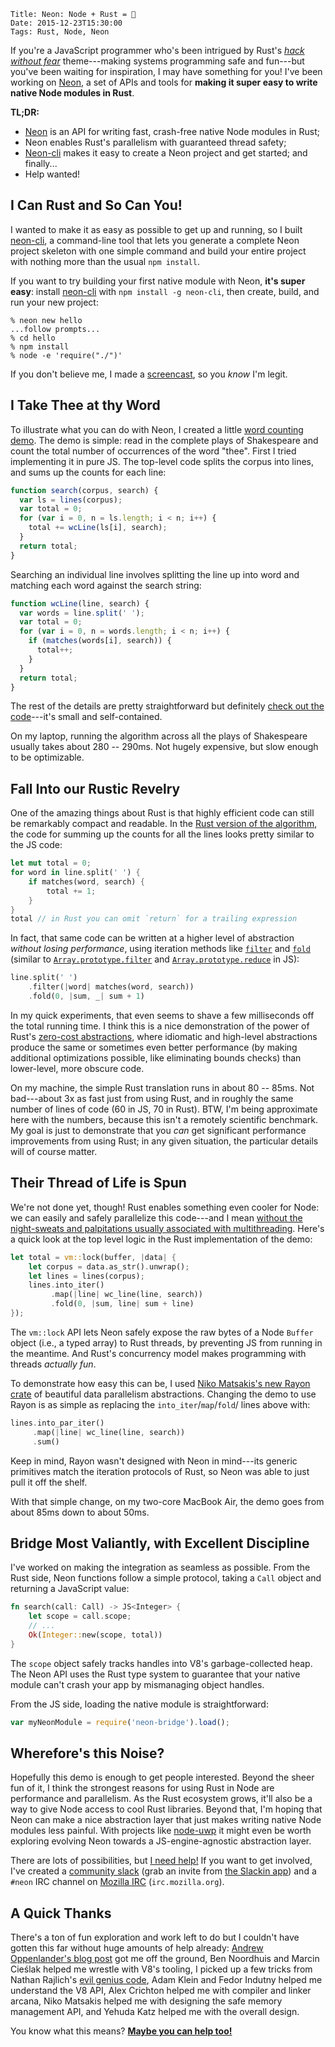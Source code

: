     Title: Neon: Node + Rust = 💖
    Date: 2015-12-23T15:30:00
    Tags: Rust, Node, Neon

If you're a JavaScript programmer who's been intrigued by Rust's [_hack without fear_](http://blog.rust-lang.org/2015/08/14/Next-year.html) theme---making systems programming safe and fun---but you've been waiting for inspiration, I may have something for you! I've been working on [Neon](https://github.com/dherman/neon), a set of APIs and tools for **making it super easy to write native Node modules in Rust**.

**TL;DR:**

  * [Neon](https://github.com/dherman/neon) is an API for writing fast, crash-free native Node modules in Rust;
  * Neon enables Rust's parallelism with guaranteed thread safety;
  * [Neon-cli](https://github.com/dherman/neon-cli) makes it easy to create a Neon project and get started; and finally...
  * Help wanted!

## I Can Rust and So Can You!

I wanted to make it as easy as possible to get up and running, so I built [neon-cli](https://github.com/dherman/neon-cli), a command-line tool that lets you generate a complete Neon project skeleton with one simple command and build your entire project with nothing more than the usual `npm install`.

If you want to try building your first native module with Neon, **it's super easy**: install [neon-cli](https://github.com/dherman/neon-cli) with `npm install -g neon-cli`, then create, build, and run your new project:

```
% neon new hello
...follow prompts...
% cd hello
% npm install
% node -e 'require("./")'
```

If you don't believe me, I made a [screencast](https://raw.githubusercontent.com/dherman/neon-cli/master/screencast.gif), so you _know_ I'm legit.

## I Take Thee at thy Word

To illustrate what you can do with Neon, I created a little [word counting demo](https://github.com/dherman/wc-demo). The demo is simple: read in the complete plays of Shakespeare and count the total number of occurrences of the word "thee". First I tried implementing it in pure JS. The top-level code splits the corpus into lines, and sums up the counts for each line:

```javascript
function search(corpus, search) {
  var ls = lines(corpus);
  var total = 0;
  for (var i = 0, n = ls.length; i < n; i++) {
    total += wcLine(ls[i], search);
  }
  return total;
}
```

Searching an individual line involves splitting the line up into word and matching each word against the search string:

```javascript
function wcLine(line, search) {
  var words = line.split(' ');
  var total = 0;
  for (var i = 0, n = words.length; i < n; i++) {
    if (matches(words[i], search)) {
      total++;
    }
  }
  return total;
}
```

The rest of the details are pretty straightforward but definitely [check out the code](https://github.com/dherman/wc-demo/blob/master/lib/search.js)---it's small and self-contained.

On my laptop, running the algorithm across all the plays of Shakespeare usually takes about 280 -- 290ms. Not hugely expensive, but slow enough to be optimizable.

## Fall Into our Rustic Revelry

One of the amazing things about Rust is that highly efficient code can still be remarkably compact and readable. In the [Rust version of the algorithm](https://github.com/dherman/wc-demo/blob/master/src/lib.rs), the code for summing up the counts for all the lines looks pretty similar to the JS code:

```rust
let mut total = 0;
for word in line.split(' ') {
    if matches(word, search) {
        total += 1;
    }
}
total // in Rust you can omit `return` for a trailing expression
```

In fact, that same code can be written at a higher level of abstraction _without losing performance_, using iteration methods like [`filter`](http://doc.rust-lang.org/std/iter/trait.Iterator.html#method.filter) and [`fold`](http://doc.rust-lang.org/std/iter/trait.Iterator.html#method.fold) (similar to [`Array.prototype.filter`](https://developer.mozilla.org/en-US/docs/Web/JavaScript/Reference/Global_Objects/Array/filter) and [`Array.prototype.reduce`](https://developer.mozilla.org/en-US/docs/Web/JavaScript/Reference/Global_Objects/Array/Reduce) in JS):

```rust
line.split(' ')
    .filter(|word| matches(word, search))
    .fold(0, |sum, _| sum + 1)
```

In my quick experiments, that even seems to shave a few milliseconds off the total running time. I think this is a nice demonstration of the power of Rust's [zero-cost abstractions](http://blog.rust-lang.org/2015/05/11/traits.html), where idiomatic and high-level abstractions produce the same or sometimes even better performance (by making additional optimizations possible, like eliminating bounds checks) than lower-level, more obscure code.

On my machine, the simple Rust translation runs in about 80 -- 85ms. Not bad---about 3x as fast just from using Rust, and in roughly the same number of lines of code (60 in JS, 70 in Rust). BTW, I'm being approximate here with the numbers, because this isn't a remotely scientific benchmark. My goal is just to demonstrate that you _can_ get significant performance improvements from using Rust; in any given situation, the particular details will of course matter.

## Their Thread of Life is Spun

We're not done yet, though! Rust enables something even cooler for Node: we can easily and safely parallelize this code---and I mean [without the night-sweats and palpitations usually associated with multithreading](http://blog.rust-lang.org/2015/04/10/Fearless-Concurrency.html). Here's a quick look at the top level logic in the Rust implementation of the demo:

```rust
let total = vm::lock(buffer, |data| {
    let corpus = data.as_str().unwrap();
    let lines = lines(corpus);
    lines.into_iter()
         .map(|line| wc_line(line, search))
         .fold(0, |sum, line| sum + line)
});
```

The `vm::lock` API lets Neon safely expose the raw bytes of a Node `Buffer` object (i.e., a typed array) to Rust threads, by preventing JS from running in the meantime. And Rust's concurrency model makes programming with threads _actually fun_.

To demonstrate how easy this can be, I used [Niko Matsakis's new Rayon crate](http://smallcultfollowing.com/babysteps/blog/2015/12/18/rayon-data-parallelism-in-rust/) of beautiful data parallelism abstractions. Changing the demo to use Rayon is as simple as replacing the `into_iter`/`map`/`fold`/ lines above with:

```rust
lines.into_par_iter()
     .map(|line| wc_line(line, search))
     .sum()
```

Keep in mind, Rayon wasn't designed with Neon in mind---its generic primitives match the iteration protocols of Rust, so Neon was able to just pull it off the shelf.

With that simple change, on my two-core MacBook Air, the demo goes from about 85ms down to about 50ms.

## Bridge Most Valiantly, with Excellent Discipline

I've worked on making the integration as seamless as possible. From the Rust side, Neon functions follow a simple protocol, taking a `Call` object and returning a JavaScript value:

```rust
fn search(call: Call) -> JS<Integer> {
    let scope = call.scope;
    // ...
    Ok(Integer::new(scope, total))
}
```

The `scope` object safely tracks handles into V8's garbage-collected heap. The Neon API uses the Rust type system to guarantee that your native module can't crash your app by mismanaging object handles.

From the JS side, loading the native module is straightforward:

```javascript
var myNeonModule = require('neon-bridge').load();
```

## Wherefore's this Noise?

Hopefully this demo is enough to get people interested. Beyond the sheer fun of it, I think the strongest reasons for using Rust in Node are performance and parallelism. As the Rust ecosystem grows, it'll also be a way to give Node access to cool Rust libraries. Beyond that, I'm hoping that Neon can make a nice abstraction layer that just makes writing native Node modules less painful. With projects like [node-uwp](https://blogs.windows.com/buildingapps/2015/05/12/bringing-node-js-to-windows-10-iot-core/) it might even be worth exploring evolving Neon towards a JS-engine-agnostic abstraction layer.

There are lots of possibilities, but [I need help!](https://github.com/dherman/neon) If you want to get involved, I've created a [community slack](http://neon-community.slack.com) (grab an invite from [the Slackin app](http://neon-community-slackin.herokuapp.com)) and a `#neon` IRC channel on [Mozilla IRC](https://wiki.mozilla.org/IRC) (`irc.mozilla.org`).

## A Quick Thanks

There's a ton of fun exploration and work left to do but I couldn't have gotten this far without huge amounts of help already: [Andrew Oppenlander's blog post](http://oppenlander.me/articles/rust-ffi) got me off the ground, Ben Noordhuis and Marcin Cieślak helped me wrestle with V8's tooling, I picked up a few tricks from Nathan Rajlich's [evil genius code](https://github.com/TooTallNate/node-bindings/blob/master/bindings.js), Adam Klein and Fedor Indutny helped me understand the V8 API, Alex Crichton helped me with compiler and linker arcana, Niko Matsakis helped me with designing the safe memory management API, and Yehuda Katz helped me with the overall design.

You know what this means? [**Maybe you can help too!**](https://github.com/dherman/neon)

